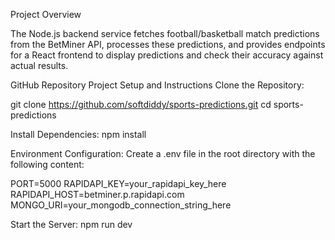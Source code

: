 <p>Project Overview<p/>
The Node.js backend service fetches football/basketball match predictions from the BetMiner API, processes these predictions, 
and provides endpoints for a React frontend to display predictions and check their accuracy against actual results.


GitHub Repository
Project Setup and Instructions
Clone the Repository:


git clone https://github.com/softdiddy/sports-predictions.git
cd sports-predictions


Install Dependencies:
npm install


Environment Configuration:
Create a .env file in the root directory with the following content:


PORT=5000
RAPIDAPI_KEY=your_rapidapi_key_here
RAPIDAPI_HOST=betminer.p.rapidapi.com
MONGO_URI=your_mongodb_connection_string_here


Start the Server:
npm run dev
